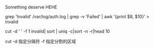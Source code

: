 Something deserve HEHE

grep 'Invalid' /var/log/auth.log | grep -v 'Failed' | awk '{print $8, $10}' > invalid


cut -d ' ' -f 1 invalid| sort | uniq -c|sort -n -r|head 10

cut -d 指定分隔符 -f 指定分割的区域